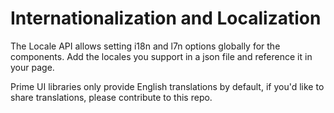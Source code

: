 # Internationalization and Localization

The Locale API allows setting i18n and l7n options globally for the components. Add the locales you support in a json file and reference it in your page.

Prime UI libraries only provide English translations by default, if you'd like to share translations, please contribute to this repo.
